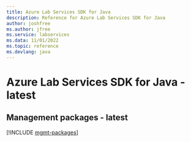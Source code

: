 ```yaml
---
title: Azure Lab Services SDK for Java
description: Reference for Azure Lab Services SDK for Java
author: joshfree
ms.author: jfree
ms.service: labservices
ms.data: 11/01/2022
ms.topic: reference
ms.devlang: java
---
```

# Azure Lab Services SDK for Java - latest

## Management packages - latest
[!INCLUDE [mgmt-packages](lab-services-mgmt-index.md)]
